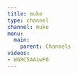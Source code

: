 ```yaml
---
title: muke
type: channel
channel: muke
menu:
  main:
    parent: Channels
videos:
- WGRC5AA1wF0
---
```

